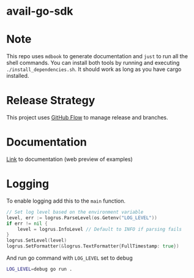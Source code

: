# avail-go-sdk

# Note
This repo uses `mdbook` to generate documentation and `just` to run all the shell commands.
You can install both tools by running and executing `./install_dependencies.sh`. It should work as long as you have cargo installed.

# Release Strategy
This project uses [GitHub Flow](https://www.alexhyett.com/git-flow-github-flow/) to manage release and branches.

# Documentation
[Link](https://availproject.github.io/avail-go-sdk/) to documentation (web preview of examples)

# Logging
To enable logging add this to the `main` function.

```go
// Set log level based on the environment variable
level, err := logrus.ParseLevel(os.Getenv("LOG_LEVEL"))
if err != nil {
    level = logrus.InfoLevel // Default to INFO if parsing fails
}
logrus.SetLevel(level)
logrus.SetFormatter(&logrus.TextFormatter{FullTimestamp: true})
```

And run go command with `LOG_LEVEL` set to debug

```bash
LOG_LEVEL=debug go run .
```